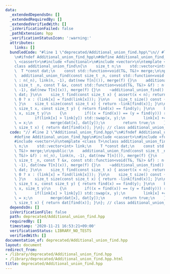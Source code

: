 ```yaml
---
data:
  _extendedDependsOn: []
  _extendedRequiredBy: []
  _extendedVerifiedWith: []
  _isVerificationFailed: false
  _pathExtension: hpp
  _verificationStatusIcon: ':warning:'
  attributes:
    links: []
  bundledCode: "#line 1 \"deprecated/Additional_union_find.hpp\"\n// #line 2 \"Additional_union_find.hpp\"\
    \n#ifndef Additional_union_find_hpp\n#define Additional_union_find_hpp\n#include\
    \ <cassert>\n#include <functional>\n#include <vector>\n\ntemplate <class T>\n\
    class additional_union_find\n{\n    size_t n;\n    std::vector<int> link;\n  \
    \  T *const dat;\n    const std::function<void(T&, T&)> merge;\n\npublic:\n  \
    \  additional_union_find(const size_t _n, const std::function<void(T&, T&)> &f)\
    \ : n(_n), link(n, -1), dat(new T[n]()), merge(f) {}\n    additional_union_find(const\
    \ size_t _n, const T &x, const std::function<void(T&, T&)> &f) : n(_n), link(n,\
    \ -1), dat(new T[n](x)), merge(f) {}\n    ~additional_union_find() { delete[]\
    \ dat; }\n\n    size_t find(const size_t x) { assert(x < n); return link[x] <\
    \ 0 ? x : (link[x] = find(link[x])); }\n\n    size_t size() const { return n;\
    \ }\n    size_t size(const size_t x) { return -link[find(x)]; }\n\n    bool same(const\
    \ size_t x, const size_t y) { return find(x) == find(y); }\n\n    bool unite(size_t\
    \ x, size_t y)\n    {\n        if((x = find(x)) == (y = find(y))) return false;\n\
    \        if(link[x] > link[y]) std::swap(x, y);\n        link[x] += link[y], link[y]\
    \ = x;\n        merge(dat[x], dat[y]);\n        return true;\n    }\n\n    T &operator[](const\
    \ size_t x) { return dat[find(x)]; }\n}; // class additional_union_find\n\n#endif\n"
  code: "// #line 2 \"Additional_union_find.hpp\"\n#ifndef Additional_union_find_hpp\n\
    #define Additional_union_find_hpp\n#include <cassert>\n#include <functional>\n\
    #include <vector>\n\ntemplate <class T>\nclass additional_union_find\n{\n    size_t\
    \ n;\n    std::vector<int> link;\n    T *const dat;\n    const std::function<void(T&,\
    \ T&)> merge;\n\npublic:\n    additional_union_find(const size_t _n, const std::function<void(T&,\
    \ T&)> &f) : n(_n), link(n, -1), dat(new T[n]()), merge(f) {}\n    additional_union_find(const\
    \ size_t _n, const T &x, const std::function<void(T&, T&)> &f) : n(_n), link(n,\
    \ -1), dat(new T[n](x)), merge(f) {}\n    ~additional_union_find() { delete[]\
    \ dat; }\n\n    size_t find(const size_t x) { assert(x < n); return link[x] <\
    \ 0 ? x : (link[x] = find(link[x])); }\n\n    size_t size() const { return n;\
    \ }\n    size_t size(const size_t x) { return -link[find(x)]; }\n\n    bool same(const\
    \ size_t x, const size_t y) { return find(x) == find(y); }\n\n    bool unite(size_t\
    \ x, size_t y)\n    {\n        if((x = find(x)) == (y = find(y))) return false;\n\
    \        if(link[x] > link[y]) std::swap(x, y);\n        link[x] += link[y], link[y]\
    \ = x;\n        merge(dat[x], dat[y]);\n        return true;\n    }\n\n    T &operator[](const\
    \ size_t x) { return dat[find(x)]; }\n}; // class additional_union_find\n\n#endif\n"
  dependsOn: []
  isVerificationFile: false
  path: deprecated/Additional_union_find.hpp
  requiredBy: []
  timestamp: '2020-11-21 16:53:21+09:00'
  verificationStatus: LIBRARY_NO_TESTS
  verifiedWith: []
documentation_of: deprecated/Additional_union_find.hpp
layout: document
redirect_from:
- /library/deprecated/Additional_union_find.hpp
- /library/deprecated/Additional_union_find.hpp.html
title: deprecated/Additional_union_find.hpp
---
```

